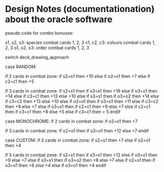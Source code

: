 # Design Notes (documentationation) about the oracle software

pseudo code for combo bonuses:

s1, s2, s3: species combat cards 1, 2, 3
c1, c2, c3: colours combat cards 1, 2, 3
o1, o2, o3: order combat cards 1, 2, 3

switch deck_drawing_approach

case RANDOM:

  if 2 cards in combat zone:
    if s2=s1 then +10
    else if o2=o1 then +7
    else if c2=c1 then +5

  if 3 cards in combat zone:
    if s2=s1 then
      if s3=s1 then +16
      else if o3=o1 then +14
      else if c3=c1 then +13
      else +10
    else if s3=s1 then
      if o3=o2 then +14
      else if c3=c2 then +13
      else +10
    else if o2=o1 then
      if o3=o1 then +11
      else if c3=c2 then +9
      else +7
    else if o3=o1 then
      if c2=c1 then +9
      else +7
    else if c2=c1 then
      if c3=c1 then +8
      else +5
    else if c3=c1 then = 5
    endif

case MONOCHROME:
  if 2 cards in combat zone:
    if o2=o1 then +7

  if 3 cards in combat zone:
    if o2=o1 then
      if o3=o1 then +12
      else +7
    endif

case CUSTOM:
  if 2 cards in combat zone:
    if s2=s1 then +7
    else if o2=o1 then +4
    
  if 3 cards in combat zone:
    if s2=s1 then
      if s3=s1 then +12
      else if o3=o1 then +9
      else +7
    else if s3=s1 then
      if o3=o2 then +9
      else +7
    else if o2=o1 then
      if o3=o1 then +6
      else +4
    else if o3=o1 then +4
    endif
